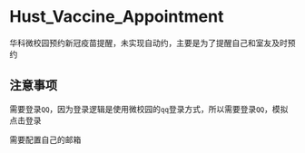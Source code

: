 # Hust_Vaccine_Appointment
华科微校园预约新冠疫苗提醒，未实现自动约，主要是为了提醒自己和室友及时预约

## 注意事项
需要登录`QQ`，因为登录逻辑是使用微校园的`qq`登录方式，所以需要登录`QQ`，模拟点击登录

需要配置自己的邮箱